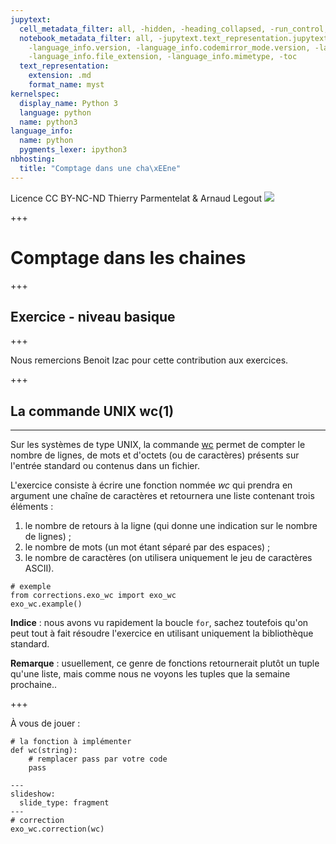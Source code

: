 ```yaml
---
jupytext:
  cell_metadata_filter: all, -hidden, -heading_collapsed, -run_control, -trusted
  notebook_metadata_filter: all, -jupytext.text_representation.jupytext_version, -jupytext.text_representation.format_version,
    -language_info.version, -language_info.codemirror_mode.version, -language_info.codemirror_mode,
    -language_info.file_extension, -language_info.mimetype, -toc
  text_representation:
    extension: .md
    format_name: myst
kernelspec:
  display_name: Python 3
  language: python
  name: python3
language_info:
  name: python
  pygments_lexer: ipython3
nbhosting:
  title: "Comptage dans une cha\xEEne"
---
```


<div class="licence">
<span>Licence CC BY-NC-ND</span>
<span>Thierry Parmentelat &amp; Arnaud Legout</span>
<span><img src="media/both-logos-small-alpha.png" /></span>
</div>

+++

# Comptage dans les chaines

+++

## Exercice - niveau basique

+++

Nous remercions Benoit Izac pour cette contribution aux exercices.

+++

## La commande UNIX wc(1)

---

Sur les systèmes de type UNIX, la commande [wc](http://pubs.opengroup.org/onlinepubs/9699919799/utilities/wc.html) permet de compter le nombre de lignes, de mots et d'octets (ou de caractères) présents sur l'entrée standard ou contenus dans un fichier.

L'exercice consiste à écrire une fonction nommée *wc* qui prendra en argument une chaîne de caractères et retournera une liste contenant trois éléments :

1. le nombre de retours à la ligne (qui donne une indication sur le nombre de lignes) ;
2. le nombre de mots (un mot étant séparé par des espaces) ;
3. le nombre de caractères (on utilisera uniquement le jeu de caractères ASCII).

```{code-cell} ipython3
# exemple
from corrections.exo_wc import exo_wc
exo_wc.example()
```

**Indice** : nous avons vu rapidement la boucle `for`, sachez toutefois qu'on peut tout à fait résoudre l'exercice en utilisant uniquement la bibliothèque standard.

**Remarque** : usuellement, ce genre de fonctions retournerait plutôt un tuple qu'une liste, mais comme nous ne voyons les tuples que la semaine prochaine..

+++

À vous de jouer :

```{code-cell} ipython3
# la fonction à implémenter
def wc(string):
    # remplacer pass par votre code
    pass
```

```{code-cell} ipython3
---
slideshow:
  slide_type: fragment
---
# correction
exo_wc.correction(wc)
```
